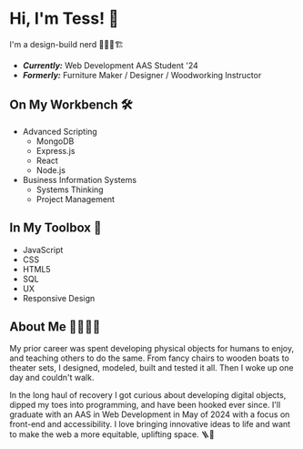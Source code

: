 # Hi, I'm Tess! 👋

I'm a design-build nerd 🧑🏻‍💻🏗

- **_Currently:_** Web Development AAS Student '24
- **_Formerly:_** Furniture Maker / Designer / Woodworking Instructor

## On My Workbench 🛠

- Advanced Scripting
  - MongoDB
  - Express.js
  - React
  - Node.js
- Business Information Systems
  - Systems Thinking
  - Project Management

## In My Toolbox 🧰

- JavaScript
- CSS
- HTML5
- SQL
- UX
- Responsive Design

## About Me 🙋🏻🏳️‍🌈

My prior career was spent developing physical objects for humans to enjoy, and teaching others to do the same. From fancy chairs to wooden boats to theater sets, I designed, modeled, built and tested it all. Then I woke up one day and couldn't walk.

In the long haul of recovery I got curious about developing digital objects, dipped my toes into programming, and have been hooked ever since. I'll graduate with an AAS in Web Development in May of 2024 with a focus on front-end and accessibility. I love bringing innovative ideas to life and want to make the web a more equitable, uplifting space. 🪜🤲
